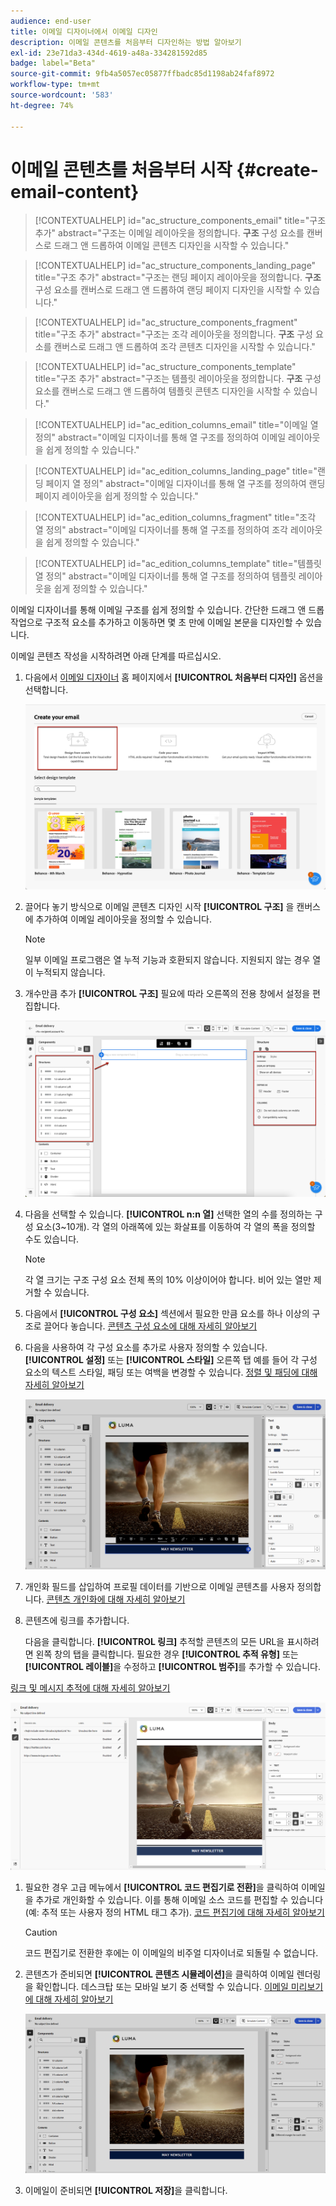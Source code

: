 ```yaml
---
audience: end-user
title: 이메일 디자이너에서 이메일 디자인
description: 이메일 콘텐츠를 처음부터 디자인하는 방법 알아보기
exl-id: 23e71da3-434d-4619-a48a-334281592d85
badge: label="Beta"
source-git-commit: 9fb4a5057ec05877ffbadc85d1198ab24faf8972
workflow-type: tm+mt
source-wordcount: '583'
ht-degree: 74%

---
```


# 이메일 콘텐츠를 처음부터 시작 {#create-email-content}

>[!CONTEXTUALHELP]
>id="ac_structure_components_email"
>title="구조 추가"
>abstract="구조는 이메일 레이아웃을 정의합니다. **구조** 구성 요소를 캔버스로 드래그 앤 드롭하여 이메일 콘텐츠 디자인을 시작할 수 있습니다."

>[!CONTEXTUALHELP]
>id="ac_structure_components_landing_page"
>title="구조 추가"
>abstract="구조는 랜딩 페이지 레이아웃을 정의합니다. **구조** 구성 요소를 캔버스로 드래그 앤 드롭하여 랜딩 페이지 디자인을 시작할 수 있습니다."

>[!CONTEXTUALHELP]
>id="ac_structure_components_fragment"
>title="구조 추가"
>abstract="구조는 조각 레이아웃을 정의합니다. **구조** 구성 요소를 캔버스로 드래그 앤 드롭하여 조각 콘텐츠 디자인을 시작할 수 있습니다."

>[!CONTEXTUALHELP]
>id="ac_structure_components_template"
>title="구조 추가"
>abstract="구조는 템플릿 레이아웃을 정의합니다. **구조** 구성 요소를 캔버스로 드래그 앤 드롭하여 템플릿 콘텐츠 디자인을 시작할 수 있습니다."


>[!CONTEXTUALHELP]
>id="ac_edition_columns_email"
>title="이메일 열 정의"
>abstract="이메일 디자이너를 통해 열 구조를 정의하여 이메일 레이아웃을 쉽게 정의할 수 있습니다."

>[!CONTEXTUALHELP]
>id="ac_edition_columns_landing_page"
>title="랜딩 페이지 열 정의"
>abstract="이메일 디자이너를 통해 열 구조를 정의하여 랜딩 페이지 레이아웃을 쉽게 정의할 수 있습니다."

>[!CONTEXTUALHELP]
>id="ac_edition_columns_fragment"
>title="조각 열 정의"
>abstract="이메일 디자이너를 통해 열 구조를 정의하여 조각 레이아웃을 쉽게 정의할 수 있습니다."

>[!CONTEXTUALHELP]
>id="ac_edition_columns_template"
>title="템플릿 열 정의"
>abstract="이메일 디자이너를 통해 열 구조를 정의하여 템플릿 레이아웃을 쉽게 정의할 수 있습니다."

이메일 디자이너를 통해 이메일 구조를 쉽게 정의할 수 있습니다. 간단한 드래그 앤 드롭 작업으로 구조적 요소를 추가하고 이동하면 몇 초 만에 이메일 본문을 디자인할 수 있습니다.

이메일 콘텐츠 작성을 시작하려면 아래 단계를 따르십시오.

1. 다음에서 [이메일 디자이너](get-started-email-designer.md#start-authoring) 홈 페이지에서 **[!UICONTROL 처음부터 디자인]** 옵션을 선택합니다.

   ![](assets/email_designer-from-scratch.png)

1. 끌어다 놓기 방식으로 이메일 콘텐츠 디자인 시작 **[!UICONTROL 구조]** 을 캔버스에 추가하여 이메일 레이아웃을 정의할 수 있습니다.

   >[!NOTE]
   >
   >일부 이메일 프로그램은 열 누적 기능과 호환되지 않습니다. 지원되지 않는 경우 열이 누적되지 않습니다.

1. 개수만큼 추가 **[!UICONTROL 구조]** 필요에 따라 오른쪽의 전용 창에서 설정을 편집합니다.

   ![](assets/email_designer_structure_components.png)

1. 다음을 선택할 수 있습니다. **[!UICONTROL n:n 열]** 선택한 열의 수를 정의하는 구성 요소(3~10개). 각 열의 아래쪽에 있는 화살표를 이동하여 각 열의 폭을 정의할 수도 있습니다.

   >[!NOTE]
   >
   >각 열 크기는 구조 구성 요소 전체 폭의 10% 이상이어야 합니다. 비어 있는 열만 제거할 수 있습니다.

1. 다음에서 **[!UICONTROL 구성 요소]** 섹션에서 필요한 만큼 요소를 하나 이상의 구조로 끌어다 놓습니다. [콘텐츠 구성 요소에 대해 자세히 알아보기](content-components.md)

1. 다음을 사용하여 각 구성 요소를 추가로 사용자 정의할 수 있습니다. **[!UICONTROL 설정]** 또는 **[!UICONTROL 스타일]** 오른쪽 탭 예를 들어 각 구성 요소의 텍스트 스타일, 패딩 또는 여백을 변경할 수 있습니다. [정렬 및 패딩에 대해 자세히 알아보기](alignment-and-padding.md)

   ![](assets/email_designer-styles.png)

1. 개인화 필드를 삽입하여 프로필 데이터를 기반으로 이메일 콘텐츠를 사용자 정의합니다. [콘텐츠 개인화에 대해 자세히 알아보기](../personalization/personalize.md)

1. 콘텐츠에 링크를 추가합니다.

   다음을 클릭합니다. **[!UICONTROL 링크]** 추적할 콘텐츠의 모든 URL을 표시하려면 왼쪽 창의 탭을 클릭합니다. 필요한 경우 **[!UICONTROL 추적 유형]** 또는 **[!UICONTROL 레이블]**&#x200B;을 수정하고 **[!UICONTROL 범주]**&#x200B;를 추가할 수 있습니다.

[링크 및 메시지 추적에 대해 자세히 알아보기](message-tracking.md)

   ![](assets/email_designer-links.png)

1. 필요한 경우 고급 메뉴에서 **[!UICONTROL 코드 편집기로 전환]**&#x200B;을 클릭하여 이메일을 추가로 개인화할 수 있습니다. 이를 통해 이메일 소스 코드를 편집할 수 있습니다(예: 추적 또는 사용자 정의 HTML 태그 추가). [코드 편집기에 대해 자세히 알아보기](code-content.md)

   >[!CAUTION]
   >
   >코드 편집기로 전환한 후에는 이 이메일의 비주얼 디자이너로 되돌릴 수 없습니다.

1. 콘텐츠가 준비되면 **[!UICONTROL 콘텐츠 시뮬레이션]**&#x200B;을 클릭하여 이메일 렌더링을 확인합니다. 데스크탑 또는 모바일 보기 중 선택할 수 있습니다. [이메일 미리보기에 대해 자세히 알아보기](../preview-test/preview-test.md)

   ![](assets/email_designer-simulate.png)

1. 이메일이 준비되면 **[!UICONTROL 저장]**&#x200B;을 클릭합니다.

